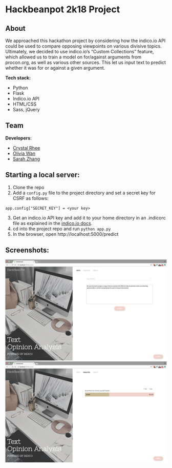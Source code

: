 # Hackbeanpot 2k18 Project

## About

We approached this hackathon project by considering how the indico.io API could be used to compare opposing viewpoints on various divisive topics. Ultimately, we decided to use indico.io’s “Custom Collections” feature, which allowed us to train a model on for/against arguments from procon.org, as well as various other sources. This let us input text to predict whether it was for or against a given argument.

**Tech stack:**
* Python
* Flask
* Indico.io API
* HTML/CSS
* Sass, jQuery

## Team
**Developers**:
* [Crystal Rhee](https://github.com/crystalrhee)
* [Olivia Wan](https://github.com/omwan)
* [Sarah Zhang](https://github.com/sazhang)

## Starting a local server:
1. Clone the repo  
2. Add a `config.py` file to the project directory and set a secret key for CSRF as follows:
```
app.config["SECRET_KEY"] = <your key>
```
3. Get an indico.io API key and add it to your home directory in an .indicorc file as explained in the [indico.io docs](https://indico.io/docs#config_file).  
4. cd into the project repo and run `python app.py`  
5. In the browser, open http://localhost:5000/predict  

## Screenshots:
![input](screenshots/input.png)  
![output](screenshots/output.png)
